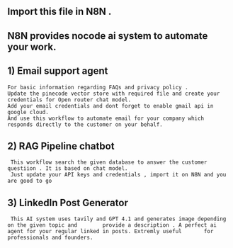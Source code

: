 ## Import this file in N8N .
## N8N provides nocode ai system to automate your work. 
## 1) Email support agent
    For basic information regarding FAQs and privacy policy .
    Update the pinecode vector store with required file and create your credentials for Open router chat model.
    Add your email credentials and dont forget to enable gmail api in google cloud.
    And use this workflow to automate email for your company which responds directly to the customer on your behalf. 
## 2) RAG Pipeline chatbot 
     This workflow search the given database to answer the customer questiion . It is based on chat model.
     Just update your API keys and credentials , import it on N8N and you are good to go
## 3) LinkedIn Post Generator 
     This AI system uses tavily and GPT 4.1 and generates image depending on the given topic and        provide a description . A perfect ai agent for your regular linked in posts. Extremly useful       for professionals and founders.
